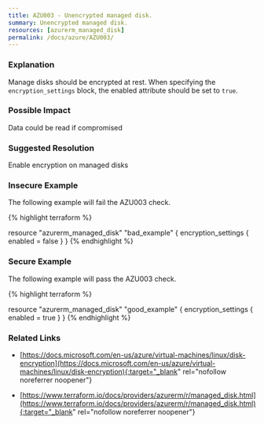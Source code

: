 ```yaml
---
title: AZU003 - Unencrypted managed disk.
summary: Unencrypted managed disk. 
resources: [azurerm_managed_disk] 
permalink: /docs/azure/AZU003/
---
```

### Explanation


Manage disks should be encrypted at rest. When specifying the <code>encryption_settings</code> block, the enabled attribute should be set to <code>true</code>.


### Possible Impact
Data could be read if compromised

### Suggested Resolution
Enable encryption on managed disks


### Insecure Example

The following example will fail the AZU003 check.

{% highlight terraform %}

resource "azurerm_managed_disk" "bad_example" {
	encryption_settings {
		enabled = false
	}
}
{% endhighlight %}



### Secure Example

The following example will pass the AZU003 check.

{% highlight terraform %}

resource "azurerm_managed_disk" "good_example" {
	encryption_settings {
		enabled = true
	}
}
{% endhighlight %}



### Related Links


- [https://docs.microsoft.com/en-us/azure/virtual-machines/linux/disk-encryption](https://docs.microsoft.com/en-us/azure/virtual-machines/linux/disk-encryption){:target="_blank" rel="nofollow noreferrer noopener"}

- [https://www.terraform.io/docs/providers/azurerm/r/managed_disk.html](https://www.terraform.io/docs/providers/azurerm/r/managed_disk.html){:target="_blank" rel="nofollow noreferrer noopener"}


